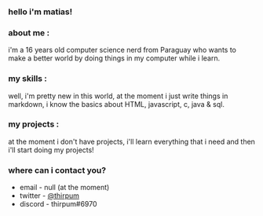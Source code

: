 ### hello i'm matias!
### about me : 
i'm a 16 years old computer science nerd from Paraguay who wants to make a better world by doing things in my computer while i learn. 

### my skills : 
well, i'm pretty new in this world, at the moment i just write things in markdown, i know the basics about HTML, javascript, c, java & sql. 

### my projects : 
at the moment i don't have projects, i'll learn everything that i need and then i'll start doing my projects!

### where can i contact you? 
* email - null (at the moment)
* twitter - [@thirpum](https://twitter.com/thirpum)
* discord - thirpum#6970
